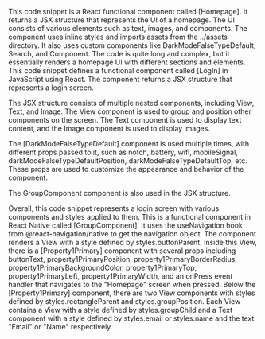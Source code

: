 This code snippet is a React functional component called [Homepage]. It returns a JSX structure that represents the UI of a homepage.
 The UI consists of various elements such as text, images, and components. The component uses inline styles and imports assets from the ../assets directory.
  It also uses custom components like DarkModeFalseTypeDefault, Search, and Component. The code is quite long and complex, but it essentially renders a homepage UI with different sections and elements.
This code snippet defines a functional component called [LogIn] in JavaScript using React. The component returns a JSX structure that represents a login screen.

The JSX structure consists of multiple nested components, including View, Text, and Image. The View component is used to group and position other components on the screen. The Text component is used to display text content, and the Image component is used to display images.

The [DarkModeFalseTypeDefault] component is used multiple times, with different props passed to it, such as notch, battery, wifi, mobileSignal, darkModeFalseTypeDefaultPosition, darkModeFalseTypeDefaultTop, etc.
 These props are used to customize the appearance and behavior of the component.

The GroupComponent component is also used in the JSX structure.

Overall, this code snippet represents a login screen with various components and styles applied to them.
This is a functional component in React Native called [GroupComponent]. 
It uses the useNavigation hook from @react-navigation/native to get the navigation object. The component renders a View with a style defined by styles.buttonParent.
 Inside this View, there is a [Property1Primary] component with several props including buttonText, property1PrimaryPosition, property1PrimaryBorderRadius, property1PrimaryBackgroundColor, property1PrimaryTop, property1PrimaryLeft, property1PrimaryWidth, and an onPress event handler that navigates to the "Homepage" screen when pressed. 
 Below the [Property1Primary] component, there are two View components with styles defined by styles.rectangleParent and styles.groupPosition. 
 Each View contains a View with a style defined by styles.groupChild and a Text component with a style defined by styles.email or styles.name and the text "Email" or "Name" respectively.

